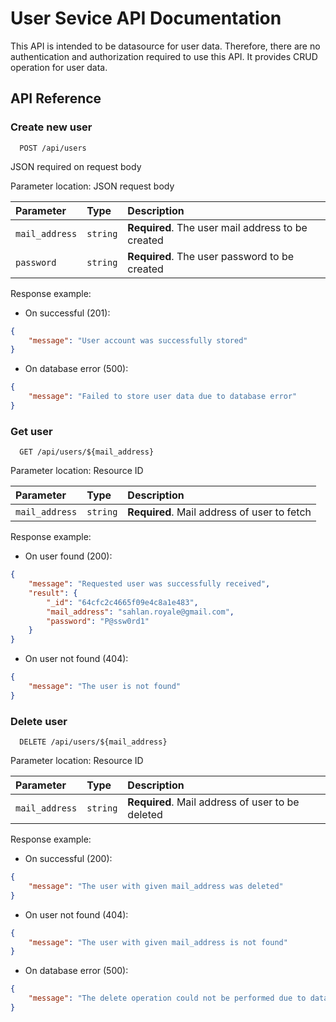 # User Sevice API Documentation
This API is intended to be datasource for user data. Therefore, there are no authentication and authorization required to use this API. It provides CRUD operation for user data.
## API Reference

### Create new user

```http
  POST /api/users
```

JSON required on request body

Parameter location: JSON request body

| Parameter | Type     | Description                |
| :-------- | :------- | :------------------------- |
| `mail_address` | `string` | **Required**. The user mail address to be created |
| `password` | `string` | **Required**. The user password to be created |

Response example:
- On successful (201):
```json
{
    "message": "User account was successfully stored"
}
```
- On database error (500):
```json
{
    "message": "Failed to store user data due to database error"
}
```


### Get user

```http
  GET /api/users/${mail_address}
```

Parameter location: Resource ID

| Parameter | Type     | Description                       |
| :-------- | :------- | :-------------------------------- |
| `mail_address`      | `string` | **Required**. Mail address of user to fetch |

Response example:
- On user found (200):
```json
{
    "message": "Requested user was successfully received",
    "result": {
        "_id": "64cfc2c4665f09e4c8a1e483",
        "mail_address": "sahlan.royale@gmail.com",
        "password": "P@ssw0rd1"
    }
}
```
- On user not found (404):
```json
{
    "message": "The user is not found"
}
```

### Delete user

```http
  DELETE /api/users/${mail_address}
```

Parameter location: Resource ID

| Parameter | Type     | Description                       |
| :-------- | :------- | :-------------------------------- |
| `mail_address`      | `string` | **Required**. Mail address of user to be deleted |

Response example:
- On successful (200):
```json
{
    "message": "The user with given mail_address was deleted"
}
```
- On user not found (404):
```json
{
    "message": "The user with given mail_address is not found"
}
```
- On database error (500):
```json
{
    "message": "The delete operation could not be performed due to database error"
}
```